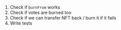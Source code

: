 1. Check if `burnFrom` works
2. Check if votes are burned too
3. Check if we can transfer NFT back / burn it if it fails
4. Write tests
